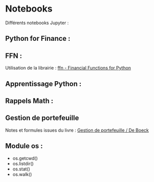 # Notebooks

Différents notebooks Jupyter :

## Python for Finance :


## FFN :

Utilisation de la librairie : [ffn - Financial Functions for Python](http://pmorissette.github.io/ffn/) 

## Apprentissage Python :

## Rappels Math :

## Gestion de portefeuille 
Notes et formules issues du livre : [Gestion de portefeuille / De Boeck](https://books.google.fr/books?id=aX21Uau1VXoC&lpg=PP1&hl=fr&pg=PP1#v=onepage&q&f=false)

## Module os :
+ os.getcwd()
+ os.listdir()
+ os.stat()
+ os.walk()

